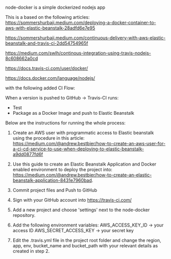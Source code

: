 node-docker is a simple dockerized nodejs app


This is a based on the following articles:
https://sommershurbaji.medium.com/deploying-a-docker-container-to-aws-with-elastic-beanstalk-28adfd6e7e95

https://sommershurbaji.medium.com/continuous-delivery-with-aws-elastic-beanstalk-and-travis-ci-2dd54754965f

https://medium.com/swlh/continous-integration-using-travis-nodejs-8c608662a0cd

https://docs.travis-ci.com/user/docker/

https://docs.docker.com/language/nodejs/


with the following added CI Flow:

When a version is pushed to GitHub -> Travis-CI runs:
- Test
- Package as a Docker Image and push to Elastic Beanstalk


Below are the instructions for running the whole process:

1. Create an AWS user with programmatic access to Elastic beanstalk using the procedure in this article: https://medium.com/@andrew.bestbier/how-to-create-an-aws-user-for-a-ci-cd-service-to-use-when-deploying-to-elastic-beanstalk-a9dd0877fd6f

2. Use this guide to create an Elastic Beanstalk Application and Docker enabled environment to deploy the project into: https://medium.com/@andrew.bestbier/how-to-create-an-elastic-beanstalk-application-8431e7960bad.

3. Commit project files and Push to GitHub

4. Sign with your GitHub account into https://travis-ci.com/

5. Add a new project and choose 'settings' next to the node-docker repository.

6. Add the following environment variables:
AWS_ACCESS_KEY_ID -> your access ID
AWS_SECRET_ACCESS_KEY -> your secret key

8. Edit the .travis.yml file in the project root folder and change the region, app, env, bucket_name and bucket_path with your relevant details as created in step 2.
